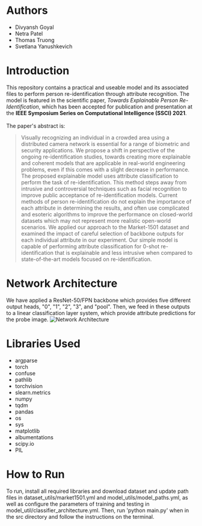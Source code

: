 # Authors
* Divyansh Goyal
* Netra Patel
* Thomas Truong
* Svetlana Yanushkevich

# Introduction
This repository contains a practical and useable model and its associated files to perform person re-identification through attribute recognition.
The model is featured in the scientific paper, _Towards Explainable Person Re-Identification_, which has been accepted for publication and presentation at the __IEEE Symposium Series on Computational Intelligence (SSCI) 2021__.
<br><br>The paper's abstract is:
> Visually recognizing an individual in a crowded area using a distributed camera network is essential for a range of biometric and security applications. We propose a shift in perspective of the ongoing re-identification studies, towards creating more explainable and coherent models that are applicable in real-world engineering problems, even if this comes with a slight decrease in performance. The proposed explainable model uses attribute classification to perform the task of re-identification. This method steps away from  intrusive and controversial techniques such as facial recognition to improve public acceptance of re-identification models. Current methods of person re-identification do not explain the importance of each attribute in determining the results, and often use complicated and esoteric algorithms to improve the performance on closed-world datasets which may not represent more realistic open-world scenarios. We applied our approach to the Market-1501 dataset and examined the impact of careful selection of backbone outputs for each individual attribute in our experiment. Our simple model is capable of performing attribute classification for 0-shot re-identification that is explainable and less intrusive when
compared to state-of-the-art models focused on re-identification.

# Network Architecture
We have applied a ResNet-50/FPN backbone which provides five different output heads, "0", "1", "2", "3", and "pool". Then, we feed in these outputs to a linear classification layer system, which provide attribute predictions for the probe image.
![Network Architecture](https://user-images.githubusercontent.com/58268240/138032890-6f8d315d-1d4a-46de-96f5-2fa7bca0c9b7.PNG)

# Libraries Used
* argparse
* torch
* confuse
* pathlib
* torchvision
* slearn.metrics
* numpy
* tqdm
* pandas
* os
* sys
* matplotlib
* albumentations
* scipy.io
* PIL

# How to Run
To run, install all required libraries and download dataset and update path files in dataset_utils/market1501.yml and model_utils/model_paths.yml, as well as configure the parameters of training and testing in model_util/classifier_architecture.yml. Then, run 'python main.py' when in the src directory and follow the instructions on the terminal.
